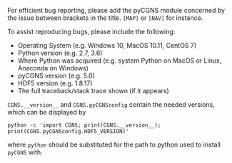For efficient bug reporting, please add the pyCGNS module concerned by the issue between brackets in the title.
`[MAP]` or `[NAV]` for instance.

To assist reproducing bugs, please include the following:
 * Operating System (e.g. Windows 10, MacOS 10.11, CentOS 7)
 * Python version (e.g. 2.7, 3.6)
 * Where Python was acquired (e.g. system Python on MacOS or Linux, Anaconda on
   Windows)
 * pyCGNS version (e.g. 5.0)
 * HDF5 version (e.g. 1.8.17)
 * The full traceback/stack trace shown (if it appears)

`CGNS.__version__` and `CGNS.pyCGNSconfig`  contain the needed versions, which can be displayed by
```
python -c 'import CGNS; print(CGNS.__version__); print(CGNS.pyCGNSconfig.HDF5_VERSION)'
```
where `python` should be substituted for the path to python used to install
`pyCGNS` with.

